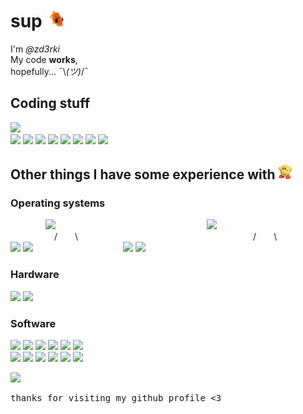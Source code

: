 # sup <img src="https://raw.githubusercontent.com/zd3rki/zd3rki/main/fishgroove.gif" alt=" " width="auto" height="30px">

I'm <i>@zd3rki</i> <br />
My code <b>works</b>, <br />
hopefully... ¯\\_(ツ)_/¯

## Coding stuff

![](https://img.shields.io/badge/Editor-Visual_Studio-informational?style=flat&logo=visual-studio&logoColor=white&color=4815ad) <br />
![](https://img.shields.io/badge/Languages-informational?style=flat&logo=Accenture&logoColor=white&color=5D5D5D)
![](https://img.shields.io/badge/Python-informational?style=flat&logo=python&logoColor=white&color=1780e3)
![](https://img.shields.io/badge/JavaScript-informational?style=flat&logo=javascript&logoColor=white&color=1780e3)
![](https://img.shields.io/badge/Java-informational?style=flat&logo=java&logoColor=white&color=1780e3)
![](https://img.shields.io/badge/SQLite-informational?style=flat&logo=sqlite&logoColor=white&color=1780e3)
![](https://img.shields.io/badge/C++-informational?style=flat&logo=cplusplus&logoColor=white&color=1780e3)
![](https://img.shields.io/badge/HTML-informational?style=flat&logo=html5&logoColor=white&color=1780e3)
![](https://img.shields.io/badge/CSS-informational?style=flat&logo=css3&logoColor=white&color=1780e3)


## Other things I have some experience with <img src="https://raw.githubusercontent.com/zd3rki/zd3rki/main/partykirby.gif" alt=" " width="auto" height="24px">
### Operating systems
    ![](https://img.shields.io/badge/Windows-informational?style=flat&logo=windows&logoColor=white&color=4815ad)
                 ![](https://img.shields.io/badge/Linux-informational?style=flat&logo=linux&logoColor=white&color=4815ad)<br />
     /  \\                    /  \\<br />
![](https://img.shields.io/badge/Windows_XP-informational?style=flat&logo=windowsxp&logoColor=white&color=1780e3)
![](https://img.shields.io/badge/Windows_10-informational?style=flat&logo=windows&logoColor=white&color=1780e3)
          ![](https://img.shields.io/badge/Cent_OS-informational?style=flat&logo=centos&logoColor=white&color=1780e3)
![](https://img.shields.io/badge/Kali-informational?style=flat&logo=kalilinux&logoColor=white&color=1780e3)




### Hardware
![](https://img.shields.io/badge/Raspberry_Pi-informational?style=flat&logo=raspberrypi&logoColor=white&color=1780e3)
![](https://img.shields.io/badge/Arduino-informational?style=flat&logo=arduino&logoColor=white&color=1780e3)

### Software

![](https://img.shields.io/badge/Audacity-informational?style=flat&logo=audacity&logoColor=white&color=1780e3)
![](https://img.shields.io/badge/Ableton-informational?style=flat&logo=abletonlive&logoColor=white&color=1780e3)
![](https://img.shields.io/badge/OBS_Studio-informational?style=flat&logo=obsstudio&logoColor=white&color=1780e3)
![](https://img.shields.io/badge/VirtualBox-informational?style=flat&logo=virtualbox&logoColor=white&color=1780e3)
![](https://img.shields.io/badge/Adobe_After_Effects-informational?style=flat&logo=adobeaftereffects&logoColor=white&color=1780e3)
![](https://img.shields.io/badge/Adobe_Premiere-informational?style=flat&logo=adobepremierepro&logoColor=white&color=1780e3)<br />
![](https://img.shields.io/badge/Adobe_Lightroom-informational?style=flat&logo=adobelightroom&logoColor=white&color=1780e3)
![](https://img.shields.io/badge/Cisco_Packet_Tracer-informational?style=flat&logo=cisco&logoColor=white&color=1780e3)
![](https://img.shields.io/badge/Eclipse_IDE-informational?style=flat&logo=eclipseide&logoColor=white&color=1780e3)
![](https://img.shields.io/badge/Git-informational?style=flat&logo=git&logoColor=white&color=1780e3)
![](https://img.shields.io/badge/rekordbox-informational?style=flat&logo=pioneerdj&logoColor=white&color=1780e3)
![](https://img.shields.io/badge/Discord_API-informational?style=flat&logo=discord&logoColor=white&color=1780e3)



<img src="https://media.giphy.com/media/zDNNQzeAotyGQ/giphy.gif" alt=" " width="auto" height="120px">
<pre>thanks for visiting my github profile <3</pre>


<!---
zd3rki/zd3rki is a ✨ special ✨ repository because its `README.md` (this file) appears on your GitHub profile.
You can click the Preview link to take a look at your changes.
--->
